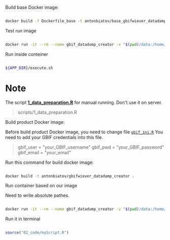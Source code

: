 Build base Docker image:

```bash

docker build -f Dockerfile_base -t antonbiatov/base_gbifwiever_datadamp_creator .

```

Test run image

```bash

docker run -it --rm --name gbif_datadump_creator -v "$(pwd)/data:/home/data" -v "$(pwd)/outputs:/home/outputs" -v "$(pwd)/scripts:/home/scripts" -v "$(pwd)/temp:/home/temp" antonbiatov/base_gbifwiever_datadamp_creator

```

Run inside conteiner

```bash

${APP_DIR}/execute.sh

```

# Note

The script [**1_data_preparation.R**](scripts/1_data_preparation.R) for manual running. Don't use it on server.

> scripts/1_data_preparation.R 


Build product Docker image:


Before build product Docker image, you need to change file [`gbif_ini.R`](scripts/gbif_ini.R) You need to add your GBIF credentials into this file. 

> gbif_user = "your_GBIF_username"
> gbif_pwd = "your_GBIF_password"
> gbif_email = "your_email"


Run this command for build docker image:

```bash

docker build -t antonbiatov/gbifwiever_datadamp_creator .

```

Run container based on our image


Need to write absolute pathes.

```bash

docker run -it --rm --name gbif_datadump_creator -v "$(pwd)/data:/home/data" -v "$(pwd)/outputs:/home/outputs" -v "$(pwd)/temp:/home/temp" antonbiatov/gbifwiever_datadamp_creator

```

Run it in terminal

```r

source("02_code/myScript.R")

```


